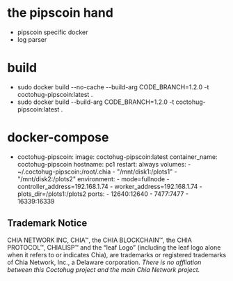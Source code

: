 # the pipscoin hand
- pipscoin specific docker
- log parser

# build
- sudo docker build --no-cache --build-arg CODE_BRANCH=1.2.0 -t coctohug-pipscoin:latest .
- sudo docker build --build-arg CODE_BRANCH=1.2.0 -t coctohug-pipscoin:latest .

# docker-compose
- coctohug-pipscoin: 
        image: coctohug-pipscoin:latest 
        container_name: coctohug-pipscoin
        hostname: pc1 
        restart: always 
        volumes: 
            - ~/.coctohug-pipscoin:/root/.chia 
            - "/mnt/disk1:/plots1" 
            - "/mnt/disk2:/plots2" 
        environment: 
            - mode=fullnode 
            - controller_address=192.168.1.74 
            - worker_address=192.168.1.74
            - plots_dir=/plots1:/plots2 
        ports: 
            - 12640:12640 
            - 7477:7477 
            - 16339:16339

## Trademark Notice
CHIA NETWORK INC, CHIA™, the CHIA BLOCKCHAIN™, the CHIA PROTOCOL™, CHIALISP™ and the “leaf Logo” (including the leaf logo alone when it refers to or indicates Chia), are trademarks or registered trademarks of Chia Network, Inc., a Delaware corporation. *There is no affliation between this Coctohug project and the main Chia Network project.*
 
 
 
